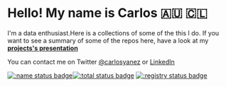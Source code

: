 # Hello! My name is Carlos 🇦🇺 🇨🇱

I'm a data enthusiast.Here is a collections of some of the this I do.
If you want to see a summary of some of the repos here, have a look at my **[projects's presentation](https://carlosyanez.github.io/projects)**

You can contact me on Twitter [@carlosyanez](https://twitter.com/carlosyanez) or [LinkedIn](https://www.linkedin.com/in/carlosyanez/)

[![:name status badge](https://carlosyanez.r-universe.dev/badges/:name)](https://carlosyanez.r-universe.dev)[![:total status badge](https://carlosyanez.r-universe.dev/badges/:total)](https://carlosyanez.r-universe.dev) [![:registry status badge](https://carlosyanez.r-universe.dev/badges/:registry)](https://carlosyanez.r-universe.dev) 
